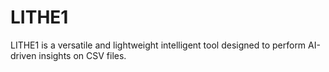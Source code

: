 # LITHE1
LITHE1 is a versatile and lightweight intelligent tool designed to perform AI-driven insights on CSV files.
